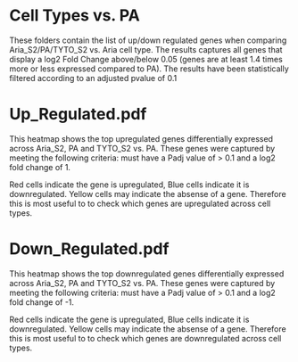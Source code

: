 # Cell Types vs. PA
These folders contain the list of up/down regulated genes when comparing Aria_S2/PA/TYTO_S2 vs. Aria cell type. The results captures all genes that display a log2 Fold Change above/below 0.05 (genes are at least 1.4 times more or less expressed compared to PA). The results have been statistically filtered according to an adjusted pvalue of 0.1  

# Up_Regulated.pdf
This heatmap shows the top upregulated genes differentially expressed across  Aria_S2, PA and TYTO_S2 vs. PA. These genes were captured by meeting the following criteria: must have a Padj value of > 0.1 and a log2 fold change of 1.

Red cells indicate the gene is upregulated, Blue cells indicate it is downregulated. Yellow cells may indicate the absense of a gene. Therefore this is most useful to to check which genes are upregulated across cell types.

# Down_Regulated.pdf
This heatmap shows the top downregulated genes differentially expressed across Aria_S2, PA and TYTO_S2 vs. PA. These genes were captured by meeting the following criteria: must have a Padj value of > 0.1 and a log2 fold change of -1.

Red cells indicate the gene is upregulated, Blue cells indicate it is downregulated. Yellow cells may indicate the absense of a gene. Therefore this is most useful to to check which genes are downregulated across cell types.
